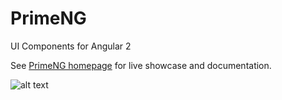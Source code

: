 # PrimeNG
UI Components for Angular 2

See [PrimeNG homepage](http://www.primefaces.org/primeng) for live showcase and documentation.

![alt text](http://www.primefaces.org/primeng/showcase/resources/images/primeng-sidebar.svg "PrimeNG")
